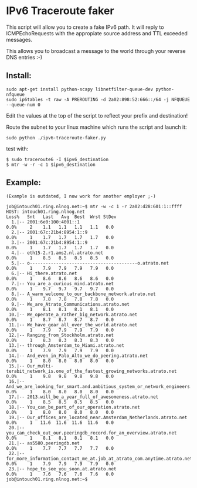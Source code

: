 IPv6 Traceroute faker
=====================

This script will allow you to create a fake IPv6 path. It will reply to
ICMPEchoRequests with the appropiate source address and TTL exceeded messages.

This allows you to broadcast a message to the world through your reverse DNS
entries :-)

Install:
--------

    sudo apt-get install python-scapy libnetfilter-queue-dev python-nfqueue
    sudo ip6tables -t raw -A PREROUTING -d 2a02:898:52:666::/64 -j NFQUEUE --queue-num 0

Edit the values at the top of the script to reflect your prefix and destination!

Route the subnet to your linux machine which runs the script and launch it:

    sudo python ./ipv6-traceroute-faker.py

test with:

    $ sudo traceroute6 -I $ipv6_destination
    $ mtr -w -r -c 1 $ipv6_destination

Example:
--------

    (Example is outdated, I now work for another employer ;-)

    job@intouch01.ring.nlnog.net:~$ mtr -w -c 1 -r 2a02:d28:601:1::ffff
    HOST: intouch01.ring.nlnog.net                                                         Loss%   Snt   Last   Avg  Best  Wrst StDev
      1.|-- 2001:6e0:100:4001::1                                                              0.0%     2    1.1   1.1   1.1   1.1   0.0
      2.|-- 2001:67c:21b4:8954:1::9                                                           0.0%     1    1.7   1.7   1.7   1.7   0.0
      3.|-- 2001:67c:21b4:8954:1::9                                                           0.0%     1    1.7   1.7   1.7   1.7   0.0
      4.|-- eth15-2.r1.ams2.nl.atrato.net                                                     0.0%     1    8.5   8.5   8.5   8.5   0.0
      5.|-- o-----------------------------------------o.atrato.net                            0.0%     1    7.9   7.9   7.9   7.9   0.0
      6.|-- Hi_there.atrato.net                                                               0.0%     1    8.6   8.6   8.6   8.6   0.0
      7.|-- You_are_a_curious_mind.atrato.net                                                 0.0%     1    9.7   9.7   9.7   9.7   0.0
      8.|-- A_warm_welcome_to_our_backbone_network.atrato.net                                 0.0%     1    7.8   7.8   7.8   7.8   0.0
      9.|-- We_are_Atrato_Communications.atrato.net                                           0.0%     1    8.1   8.1   8.1   8.1   0.0
     10.|-- We_operate_a_rather_big_network.atrato.net                                        0.0%     1    8.7   8.7   8.7   8.7   0.0
     11.|-- We_have_gear_all_over_the_world.atrato.net                                        0.0%     1    7.9   7.9   7.9   7.9   0.0
     12.|-- Ranging_from_Stockholm.atrato.net                                                 0.0%     1    8.3   8.3   8.3   8.3   0.0
     13.|-- through_Amsterdam_to_Miami.atrato.net                                             0.0%     1    7.9   7.9   7.9   7.9   0.0
     14.|-- And_even_in_Palo_Alto_we_do_peering.atrato.net                                    0.0%     1    8.0   8.0   8.0   8.0   0.0
     15.|-- Our_multi-terabit_network_is.one_of_the_fastest_growing_networks.atrato.net       0.0%     1    9.8   9.8   9.8   9.8   0.0
     16.|-- And_we_are_looking_for_smart.and.ambitious_system_or_network_engineers.atrato.ne  0.0%     1    8.0   8.0   8.0   8.0   0.0
     17.|-- 2013.will_be_a_year_full_of_awesomeness.atrato.net                                0.0%     1    8.5   8.5   8.5   8.5   0.0
     18.|-- You_can_be_part_of_our_operation.atrato.net                                       0.0%     1    8.0   8.0   8.0   8.0   0.0
     19.|-- Our_offices_are_located_near.Amsterdam_Netherlands.atrato.net                     0.0%     1   11.6  11.6  11.6  11.6   0.0
     20.|-- you_can_check_out_our.peeringdb_record.for_an_overview.atrato.net                 0.0%     1    8.1   8.1   8.1   8.1   0.0
     21.|-- as5580.peeringdb.net                                                              0.0%     1    7.7   7.7   7.7   7.7   0.0
     22.|-- for_more_information_contact_me_at.job_at_atrato_com.anytime.atrato.net           0.0%     1    7.9   7.9   7.9   7.9   0.0
     23.|-- hope_to_see_you_soon.at.atrato.net                                                0.0%     1    7.6   7.6   7.6   7.6   0.0
    job@intouch01.ring.nlnog.net:~$ 
    
